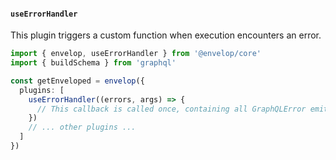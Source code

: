 #### `useErrorHandler`

This plugin triggers a custom function when execution encounters an error.

```ts
import { envelop, useErrorHandler } from '@envelop/core'
import { buildSchema } from 'graphql'

const getEnveloped = envelop({
  plugins: [
    useErrorHandler((errors, args) => {
      // This callback is called once, containing all GraphQLError emitted during execution phase
    })
    // ... other plugins ...
  ]
})
```
